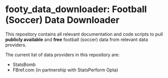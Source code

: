 # footy_data_downloader: Football (Soccer) Data Downloader
This repository contains all relevant documentation and code scripts to pull **publicly available** and **free** football (soccer) data from relevant data providers.

The current list of data providers in this repository are:

- StatsBomb
- FBref.com (in partnership with StatsPerform Opta)
